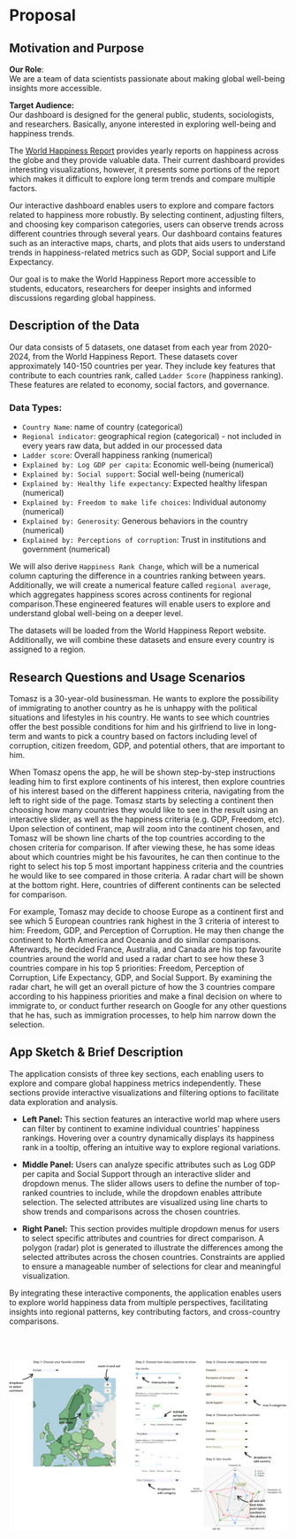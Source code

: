 # Proposal

## Motivation and Purpose

**Our Role**:\
We are a team of data scientists passionate about making global well-being insights more accessible.

**Target Audience:**\
Our dashboard is designed for the general public, students, sociologists, and researchers. Basically, anyone interested in exploring well-being and happiness trends.

The [World Happiness Report](https://worldhappiness.report/) provides yearly reports on happiness across the globe and they provide valuable data. Their current dashboard provides interesting visualizations, however, it presents some portions of the report which makes it difficult to explore long term trends and compare multiple factors.

Our interactive dashboard enables users to explore and compare factors related to happiness more robustly. By selecting continent, adjusting filters, and choosing key comparison categories, users can observe trends across different countries through several years. Our dashboard contains features such as an interactive maps, charts, and plots that aids users to understand trends in happiness-related metrics such as GDP, Social support and Life Expectancy.

Our goal is to make the World Happiness Report more accessible to students, educators, researchers for deeper insights and informed discussions regarding global happiness.

## Description of the Data

Our data consists of 5 datasets, one dataset from each year from 2020-2024, from the World Happiness Report. These datasets cover approximately 140-150 countries per year. They include key features that contribute to each countries rank, called `Ladder Score` (happiness ranking). These features are related to economy, social factors, and governance.

### Data Types:

-   `Country Name`: name of country (categorical)
-   `Regional indicator`: geographical region (categorical) - not included in every years raw data, but added in our processed data
-   `Ladder score`: Overall happiness ranking (numerical)
-   `Explained by: Log GDP per capita`: Economic well-being (numerical)
-   `Explained by: Social support`: Social well-being (numerical)
-   `Explained by: Healthy life expectancy`: Expected healthy lifespan (numerical)
-   `Explained by: Freedom to make life choices`: Individual autonomy (numerical)
-   `Explained by: Generosity`: Generous behaviors in the country (numerical)
-   `Explained by: Perceptions of corruption`: Trust in institutions and government (numerical)

We will also derive `Happiness Rank Change`, which will be a numerical column capturing the difference in a countries ranking between years. Additionally, we will create a numerical feature called `regional average`, which aggregates happiness scores across continents for regional comparison.These engineered features will enable users to explore and understand global well-being on a deeper level.

The datasets will be loaded from the World Happiness Report website. Additionally, we will combine these datasets and ensure every country is assigned to a region.

## Research Questions and Usage Scenarios

Tomasz is a 30-year-old businessman. He wants to explore the possibility of immigrating to another country as he is unhappy with the political situations and lifestyles in his country. He wants to see which countries offer the best possible conditions for him and his girlfriend to live in long-term and wants to pick a country based on factors including level of corruption, citizen freedom, GDP, and potential others, that are important to him.

When Tomasz opens the app, he will be shown step-by-step instructions leading him to first explore continents of his interest, then explore countries of his interest based on the different happiness criteria, navigating from the left to right side of the page. Tomasz starts by selecting a continent then choosing how many countries they would like to see in the result using an interactive slider, as well as the happiness criteria (e.g. GDP, Freedom, etc). Upon selection of continent, map will zoom into the continent chosen, and Tomasz will be shown line charts of the top countries according to the chosen criteria for comparison. If after viewing these, he has some ideas about which countries might be his favourites, he can then continue to the right to select his top 5 most important happiness criteria and the countries he would like to see compared in those criteria. A radar chart will be shown at the bottom right. Here, countries of different continents can be selected for comparison.

For example, Tomasz may decide to choose Europe as a continent first and see which 5 European countries rank highest in the 3 criteria of interest to him: Freedom, GDP, and Perception of Corruption. He may then change the continent to North America and Oceania and do similar comparisons. Afterwards, he decided France, Australia, and Canada are his top favourite countries around the world and used a radar chart to see how these 3 countries compare in his top 5 priorities: Freedom, Perception of Corruption, Life Expectancy, GDP, and Social Support. By examining the radar chart, he will get an overall picture of how the 3 countries compare according to his happiness priorities and make a final decision on where to immigrate to, or conduct further research on Google for any other questions that he has, such as immigration processes, to help him narrow down the selection.

## App Sketch & Brief Description

The application consists of three key sections, each enabling users to explore and compare global happiness metrics independently. These sections provide interactive visualizations and filtering options to facilitate data exploration and analysis.

-   **Left Panel:** This section features an interactive world map where users can filter by continent to examine individual countries' happiness rankings. Hovering over a country dynamically displays its happiness rank in a tooltip, offering an intuitive way to explore regional variations.

-   **Middle Panel:** Users can analyze specific attributes such as Log GDP per capita and Social Support through an interactive slider and dropdown menus. The slider allows users to define the number of top-ranked countries to include, while the dropdown enables attribute selection. The selected attributes are visualized using line charts to show trends and comparisons across the chosen countries.

-   **Right Panel:** This section provides multiple dropdown menus for users to select specific attributes and countries for direct comparison. A polygon (radar) plot is generated to illustrate the differences among the selected attributes across the chosen countries. Constraints are applied to ensure a manageable number of selections for clear and meaningful visualization.

By integrating these interactive components, the application enables users to explore world happiness data from multiple perspectives, facilitating insights into regional patterns, key contributing factors, and cross-country comparisons.

<br><br>

![app sketch](../img/sketch.png "App Sketch")
